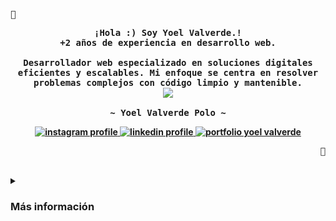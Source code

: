 <div align="center">
<p align="left">
  <samp>🐧</samp>
</p>

<p align="center">
  <samp>
    <b>
    ¡Hola :) Soy Yoel Valverde.!
    <br />
    +2 años de experiencia en desarrollo web.
    <br /><br />
    Desarrollador web especializado en soluciones digitales eficientes y escalables. Mi enfoque se centra en resolver problemas complejos con código limpio y mantenible.
    <br />
    <image src="https://readme-typing-svg.herokuapp.com?font=Iosevka&size=16&color=6791c9&center=true&width=410&height=45&lines=Desarrollo+soluciones+digitales+eficientes" />
    <br /><br />
    <b>
      ~ Yoel Valverde Polo ~
    </b>
    <div align="center">
      <a href="https://instagram.com/yoelvp73" target="_blank">
        <img src="https://img.shields.io/badge/Instagram-%23E4405F.svg?logo=Instagram&logoColor=white" alt="instagram profile" />
      </a>
      <a href="https://linkedin.com/in/yoelvalverde" target="_blank">
        <img src="https://img.shields.io/badge/LinkedIn-%230077B5.svg?logo=linkedin&logoColor=white" alt="linkedin profile" />
      </a>
      <a href="https://yoelvalverde.dev" target="_blank">
        <img src="https://img.shields.io/badge/Portfolio-30363D.svg?&logo=GitHub-Sponsors&logoColor=white" alt="portfolio yoel valverde" />
      </a>
    </div>
  </samp>
</p>
<p align="right">
  <samp>🐧</samp>
</p>
</div>
<br>

<!-- More info -->
<details>
<summary>
  <samp>
  </samp>
  <h3 syles="display:inline;">Más información</h3>
</summary>


### Habilidades
[![My Skills](https://skillicons.dev/icons?i=html,css,js,ts,react,astro,bootstrap,tailwind,sass,styledcomponents&theme=dark)](https://skillicons.dev)


### Otras habilidades
[![Other skills](https://skillicons.dev/icons?i=nodejs,express,nest,php,laravel,mysql,postgres&theme=dark)](https://skillicons.dev)


### Herramientas
[![Other skills](https://skillicons.dev/icons?i=linux,arch,neovim,nginx,git,github,figma,postman,vscode,npm,notion,discord&theme=dark)](https://skillicons.dev)


### Estadísticas
<img src="https://github-readme-stats.vercel.app/api?username=yoelvp&theme=gruvbox&hide_border=false&include_all_commits=false&count_private=false" />
<br/><br/>
<img src="https://github-readme-streak-stats.herokuapp.com/?user=yoelvp&theme=gruvbox&hide_border=false" />
<br/><br/>
<img src="https://github-readme-stats.vercel.app/api/top-langs/?username=yoelvp&theme=gruvbox&hide_border=false&include_all_commits=false&count_private=false&layout=compact" />


### Logros
<img src="https://github-profile-trophy.vercel.app/?username=yoelvp&theme=gruvbox&no-frame=false&no-bg=false&margin-w=4"/>


### Notas
[![Quotes](https://quotes-github-readme.vercel.app/api?type=horizontal&theme=gruvbox&border=true&margin-w=4)](https://github.com/piyushsuthar/github-readme-quotes)
</details>
